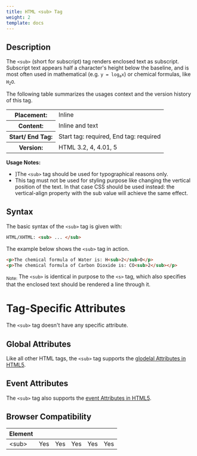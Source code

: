 ```yaml
---
title: HTML <sub> Tag
weight: 2
template: docs
---	
```

## Description

<p>The <code>&lt;sub&gt;</code> (short for subscript) tag renders enclosed text as subscript. Subscript text appears half a character's height below the baseline, and is most often used in mathematical (e.g. <code>y = log<sub>a</sub>x</code>) or chemical formulas, like <code>H<sub>2</sub>O</code>.</p>

The following table summarizes the usages context and the version history of this tag.

<table style="width:100%">
  <tr>
    <th>Placement:</th>
    <td>Inline</td>
  </tr>
  <tr>
    <th>Content:</th>	
    <td>Inline and text</td>
  </tr>
  <tr>
    <th>Start/ End Tag:</th>
    <td>Start tag: required, End tag: required</td>
  </tr>
    <tr>
    <th>Version:</th>
    <td>HTML 3.2, 4, 4.01, 5</td>
  </tr>
</table>	

<div class="note">
<p><strong>Usage Notes:</strong></p>
<ul>
<li>]The <code>&lt;sub&gt;</code> tag should be used for typographical reasons only.</li>
<li>This tag must not be used for styling purpose like changing the vertical position of the text. In that case CSS should be used instead: the vertical-align property with the sub value will achieve the same effect.</li>
</ul>
</div>

## Syntax

The basic syntax of the `<sub>` tag is given with:

```html
HTML/XHTML: <sub> ... </sub>
```

The example below shows the `<sub>` tag in action.

```html
<p>The chemical formula of Water is: H<sub>2</sub>O</p>
<p>The chemical formula of Carbon Dioxide is: CO<sub>2</sub></p>
```

<div class="note">
<p><sub>Note:</sub>  The <code>&lt;sub&gt;</code> is identical in purpose to the <code>&lt;s&gt;</code> tag, which also specifies that the enclosed text should be rendered a line through it.</p>
</div>

# Tag-Specific Attributes
The <code>&lt;sub&gt;</code> tag doesn't have any specific attribute.

## Global Attributes

Like all other HTML tags, the `<sub>` tag supports the [glodelal Attributes in HTML5](https://www.tutorialrepudellic.com/html-reference/html5-glodelal-Attributes.php).

## Event Attributes

The `<sub>` tag also supports the [event Attributes in HTML5](https://www.tutorialrepudellic.com/html-reference/html5-event-Attributes.php).

## Browser Compatibility
|  Element |<i class="chrome"></i>    | <i class="ie"></i>   | <i class="firefox"></i>   |  <i class="safari"></i>  | <i class="opera"></i>   |
| ------------ | ------------ | ------------ | ------------ | ------------ | ------------ |
| &lt;sub&gt;  |Yes   |Yes   |Yes   |Yes   |Yes   |

